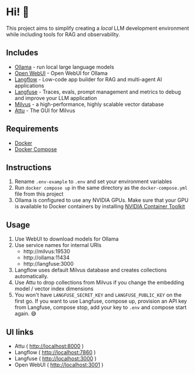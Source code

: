 # Hi! 👋
This project aims to simplify creating a *local* LLM development 
environment while including tools for RAG and observability.

## Includes
- [Ollama](https://github.com/ollama/ollama) - run local large language models
- [Open WebUI](https://github.com/open-webui/open-webui) - Open WebUI for Ollama
- [Langflow](https://github.com/langflow-ai/langflow) - Low-code app builder for RAG and multi-agent AI applications
- [Langfuse](https://github.com/langfuse/langfuse) - Traces, evals, prompt management and metrics to debug and improve your LLM application
- [Milvus](https://github.com/milvus-io/milvus) - a high-performance, highly scalable vector database
- [Attu](https://github.com/zilliztech/attu) - The GUI for Milvus

## Requirements
- [Docker](https://docs.docker.com/get-started/get-docker/)
- [Docker Compose](https://docs.docker.com/compose/install/)

## Instructions
1. Rename `.env-example` to `.env` and set your environment variables
2. Run `docker compose up` in the same directory as the `docker-compose.yml` file from this project
3. Ollama is configured to use any NVIDIA GPUs. Make sure that your GPU is available to Docker containers by installing [NVIDIA Container Toolkit](https://docs.nvidia.com/datacenter/cloud-native/container-toolkit/latest/install-guide.html#installation)

## Usage
1. Use WebUI to download models for Ollama
2. Use service names for internal URIs
    - http://milvus:19530
    - http://ollama:11434
    - http://langfuse:3000
3. Langflow uses default Milvus database and creates collections automatically.  
4. Use Attu to drop collections from Milvus if you change the embedding model / vector index dimensions
5. You won't have `LANGFUSE_SECRET_KEY` and `LANGFUSE_PUBLIC_KEY` on the first go.  If you want to use Langfuse, compose up, provision an API key from Langfuse, compose stop, add your key to `.env` and compose start again. 😅

## UI links
- Attu ( [http://localhost:8000](http://localhost:8000) )
- Langflow ( [http://localhost:7860](http://localhost:7860) )
- Langfuse ( [http://localhost:3000](http://localhost:3000) )
- Open WebUI ( [http://localhost:3001](http://localhost:3001) )